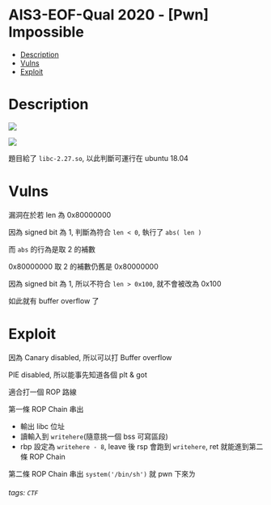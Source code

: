 AIS3-EOF-Qual 2020 - [Pwn] Impossible
===
- [Description](#Description)
- [Vulns](#Vulns)
- [Exploit](#Exploit)

# Description
![](https://i.imgur.com/FOIu7EL.png)

![](https://i.imgur.com/EwTFfPl.png)

題目給了 `libc-2.27.so`, 以此判斷可運行在 ubuntu 18.04

# Vulns
漏洞在於若 len 為 0x80000000

因為 signed bit 為 1, 判斷為符合 `len < 0`, 執行了 `abs( len )`

而 `abs` 的行為是取 2 的補數

0x80000000 取 2 的補數仍舊是 0x80000000

因為 signed bit 為 1, 所以不符合 `len > 0x100`, 就不會被改為 0x100

如此就有 buffer overflow 了

# Exploit
因為 Canary disabled, 所以可以打 Buffer overflow

PIE disabled, 所以能事先知道各個 plt & got 

適合打一個 ROP 路線

第一條 ROP Chain 串出
- 輸出 libc 位址
- 讀輸入到 `writehere`(隨意挑一個 bss 可寫區段)
- rbp 設定為 `writehere - 8`, leave 後 rsp 會跑到 `writehere`, ret 就能進到第二條 ROP Chain

第二條 ROP Chain 串出 `system('/bin/sh')` 就 pwn 下來ㄌ

###### tags: `CTF`